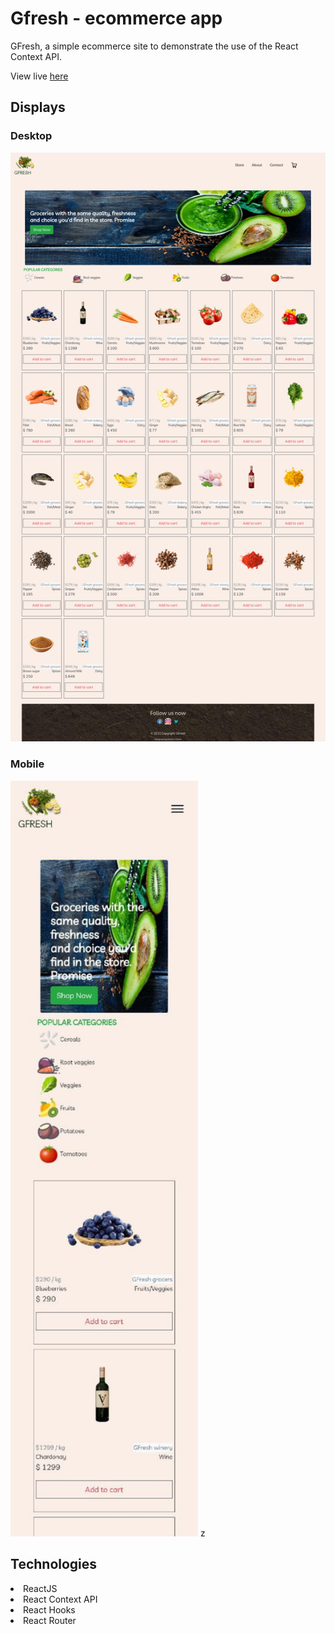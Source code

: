 # Gfresh - ecommerce app

GFresh, a simple ecommerce site to demonstrate the use of the React Context API.

View live [here](https://monicaoduor.github.io/shop)

## Displays
### Desktop

![Desktop display](./src/Assets/img/desktop-display.png)


### Mobile
<img alt='Mobile display' src='./src/Assets/img/mobile-display.jpg' width=300 />
z

## Technologies
<li>ReactJS</li>
<li>React Context API</li>
<li>React Hooks</li>
<li>React Router</li>
